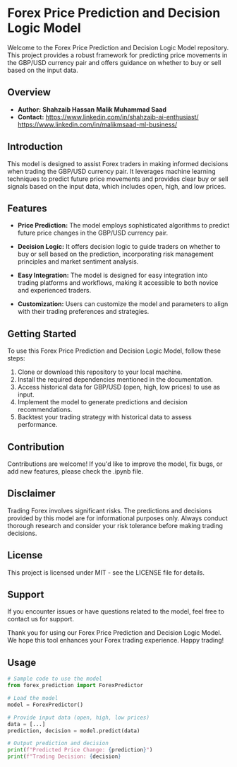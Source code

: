 # Forex Price Prediction and Decision Logic Model


Welcome to the Forex Price Prediction and Decision Logic Model repository. This project provides a robust framework for predicting price movements in the GBP/USD currency pair and offers guidance on whether to buy or sell based on the input data.

## Overview

- **Author:** **Shahzaib Hassan**                                                      **Malik Muhammad Saad**
- **Contact:** https://www.linkedin.com/in/shahzaib-ai-enthusiast/                      https://www.linkedin.com/in/malikmsaad-ml-business/

## Introduction

This model is designed to assist Forex traders in making informed decisions when trading the GBP/USD currency pair. It leverages machine learning techniques to predict future price movements and provides clear buy or sell signals based on the input data, which includes open, high, and low prices.

## Features

- **Price Prediction:** The model employs sophisticated algorithms to predict future price changes in the GBP/USD currency pair.

- **Decision Logic:** It offers decision logic to guide traders on whether to buy or sell based on the prediction, incorporating risk management principles and market sentiment analysis.

- **Easy Integration:** The model is designed for easy integration into trading platforms and workflows, making it accessible to both novice and experienced traders.

- **Customization:** Users can customize the model and parameters to align with their trading preferences and strategies.

## Getting Started

To use this Forex Price Prediction and Decision Logic Model, follow these steps:

1. Clone or download this repository to your local machine.
2. Install the required dependencies mentioned in the documentation.
3. Access historical data for GBP/USD (open, high, low prices) to use as input.
4. Implement the model to generate predictions and decision recommendations.
5. Backtest your trading strategy with historical data to assess performance.

## Contribution
Contributions are welcome! If you'd like to improve the model, fix bugs, or add new features, please check the .ipynb file.

## Disclaimer
Trading Forex involves significant risks. The predictions and decisions provided by this model are for informational purposes only. Always conduct thorough research and consider your risk tolerance before making trading decisions.

## License
This project is licensed under MIT  - see the LICENSE file for details.

## Support
If you encounter issues or have questions related to the model, feel free to contact us for support.

Thank you for using our Forex Price Prediction and Decision Logic Model. We hope this tool enhances your Forex trading experience. Happy trading!

## Usage


```python
# Sample code to use the model
from forex_prediction import ForexPredictor

# Load the model
model = ForexPredictor()

# Provide input data (open, high, low prices)
data = [...]
prediction, decision = model.predict(data)

# Output prediction and decision
print(f"Predicted Price Change: {prediction}")
print(f"Trading Decision: {decision}





